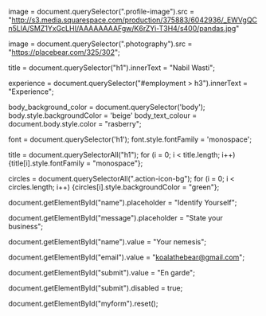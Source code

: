 <!-- Select the element that contains the profile image (hint: look for the class). Change the src attribute so it points to a picture of your choosing instead. -->

image = document.querySelector(".profile-image").src = "http://s3.media.squarespace.com/production/375883/6042936/_EWVgQCn5LlA/SMZ1YxGcLHI/AAAAAAAAFgw/K6rZYi-T3H4/s400/pandas.jpg"

<!-- Use the same approach to select the element that contains the photo of the sky and change the src attribute to another picture URL of your choosing. -->

image = document.querySelector(".photography").src = "https://placebear.com/325/302";

<!-- Select the heading that says "Panda the Bear" and change it to your own name. -->

title = document.querySelector("h1").innerText = "Nabil Wasti";

<!-- Select the heading that says "Employment" and change it to something else. (hint: use a descendant selector) -->

experience = document.querySelector("#employment > h3").innerText = "Experience";
<!-- experience = document.querySelector("info-title").innerText = "Experienceeeee"; -->

<!-- Change the colour of the body. -->
body_background_color = document.querySelector('body'); body.style.backgroundColor = 'beige'
body_text_colour = document.body.style.color = "rasberry";

<!-- Change the colour used by the highlight class. -->

font = document.querySelector('h1'); font.style.fontFamily = 'monospace';

<!-- Change the font family of the h1 to 'monospace'. -->

title = document.querySelectorAll("h1"); for (i = 0; i < title.length; i++) {title[i].style.fontFamily = "monospace"};

<!-- Find a way to select the round icons in the sidebar and then change their colour. -->

circles = document.querySelectorAll(".action-icon-bg"); for (i = 0; i < circles.length; i++) {circles[i].style.backgroundColor = "green"};

<!-- Scroll down to the contact form. Change the placeholder attribute of the name field to "identify yourself". -->

document.getElementById("name").placeholder = "Identify Yourself";

<!-- Change the placeholder attribute of the message field to "state your business". -->

document.getElementById("message").placeholder = "State your business";

<!-- Give the name field a "value" attribute of "your nemesis". -->

document.getElementById("name").value = "Your nemesis";

<!-- Change the value attribute of the email field to "koalathebear@gmail.com". -->

document.getElementById("email").value = "koalathebear@gmail.com";

<!-- Change the value of the submit button on the contact form to "En garde!". -->

document.getElementById("submit").value = "En garde";

<!-- We should stop Koala from sending an email to Panda that they might regret! Find a way to disable the submit button (hint: familiarize yourself with the disabled attribute). -->

document.getElementById("submit").disabled = true;

<!-- We should help Panda protect their privacy by clearing their personal details from the sidebar. You can use reset() to do this. -->

document.getElementById("myform").reset();

